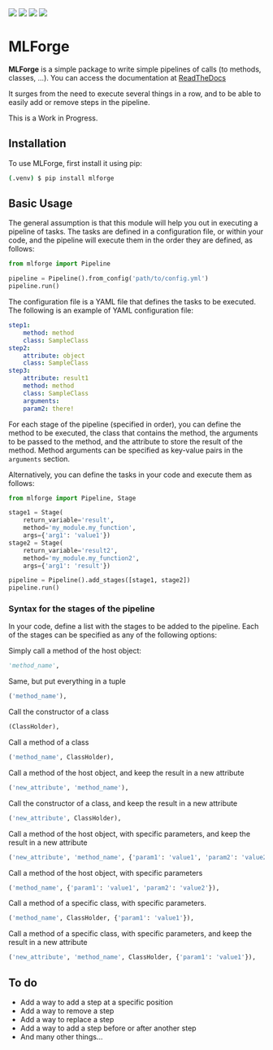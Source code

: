 
<a href="https://github.com/renero/mlforge/actions/workflows/python-test.yml" alt="Build Status">
    <img src="https://github.com/renero/mlforge/actions/workflows/python-test.yml/badge.svg"></a>
<a href="https://codecov.io/gh/renero/mlforge" alt="Coverage">
    <img src="https://codecov.io/gh/renero/mlforge/graph/badge.svg?token=HRZAE9GS0I"></a>
<a href="https://pypi.org/project/mlforge/" alt="PyPi">
    <img src="https://github.com/renero/mlforge/actions/workflows/python-publish.yml/badge.svg"></a>
<a href="https://mlforge.readthedocs.io/en/latest/?badge=latest" alt="Docs">
    <img src="https://readthedocs.org/projects/mlforge/badge/?version=latest"></a>

<br>

# MLForge

**MLForge** is a simple package to write simple pipelines of calls
(to methods, classes, ...). You can access the documentation at
[ReadTheDocs](https://mlforge.readthedocs.io/en/latest/)


It surges from the need to execute several things in a row, and to be able to
easily add or remove steps in the pipeline.

This is a Work in Progress.

## Installation

To use MLForge, first install it using pip:

```bash
(.venv) $ pip install mlforge
```

## Basic Usage

The general assumption is that this module will help you out in executing a pipeline
of tasks. The tasks are defined in a configuration file, or within your code, and
the pipeline will execute them in the order they are defined, as follows:

```python
from mlforge import Pipeline

pipeline = Pipeline().from_config('path/to/config.yml')
pipeline.run()
```

The configuration file is a YAML file that defines the tasks to be executed. The
following is an example of YAML configuration file:

```yaml
step1:
    method: method
    class: SampleClass
step2:
    attribute: object
    class: SampleClass
step3:
    attribute: result1
    method: method
    class: SampleClass
    arguments:
    param2: there!
```

For each stage of the pipeline (specified in order), you can define the method to be
executed, the class that contains the method, the arguments to be passed to the method,
and the attribute to store the result of the method. Method arguments can be specified
as key-value pairs in the `arguments` section.

Alternatively, you can define the tasks in your code and execute them as follows:

```python
from mlforge import Pipeline, Stage

stage1 = Stage(
    return_variable='result',
    method='my_module.my_function',
    args={'arg1': 'value1'})
stage2 = Stage(
    return_variable='result2',
    method='my_module.my_function2',
    args={'arg1': 'result'})

pipeline = Pipeline().add_stages([stage1, stage2])
pipeline.run()
```

### Syntax for the stages of the pipeline

In your code, define a list with the stages to be added to the pipeline. Each of the
stages can be specified as any of the following options:

Simply call a method of the host object:

```python
'method_name',
```

Same, but put everything in a tuple

```python
('method_name'),
```

Call the constructor of a class

```python
(ClassHolder),
```

Call a method of a class

```python
('method_name', ClassHolder),
```

Call a method of the host object, and keep the result in a new attribute

```python
('new_attribute', 'method_name'),
```

Call the constructor of a class, and keep the result in a new attribute

```python
('new_attribute', ClassHolder),
```

Call a method of the host object, with specific parameters, and keep the result in a new attribute

```python
('new_attribute', 'method_name', {'param1': 'value1', 'param2': 'value2'}),
```

Call a method of the host object, with specific parameters

```python
('method_name', {'param1': 'value1', 'param2': 'value2'}),
```

Call a method of a specific class, with specific parameters.

```python
('method_name', ClassHolder, {'param1': 'value1'}),
```

Call a method of a specific class, with specific parameters, and keep the result in a new attribute

```python
('new_attribute', 'method_name', ClassHolder, {'param1': 'value1'}),
```


## To do

- Add a way to add a step at a specific position
- Add a way to remove a step
- Add a way to replace a step
- Add a way to add a step before or after another step
- And many other things...

